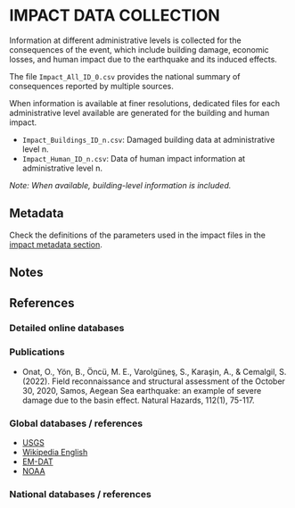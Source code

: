 # IMPACT DATA COLLECTION


Information at different administrative levels is collected for the consequences of the event, 
which include building damage, economic losses, and human impact due to the earthquake and its induced effects.

The file `Impact_All_ID_0.csv` provides the national summary of consequences reported by multiple sources.

When information is available at finer resolutions, dedicated files for each administrative level
available are generated for the building and human impact.

- `Impact_Buildings_ID_n.csv`: Damaged building data at administrative level n.
- `Impact_Human_ID_n.csv`: Data of human impact information at administrative level n.

_Note: When available, building-level information is included._


## Metadata

Check the definitions of the parameters used in the impact files in the [impact metadata section](https://gitlab.openquake.org/risk/ecd/-/blob/main/metadata.md#impact-data).


## Notes

## References

### Detailed online databases

### Publications
- Onat, O., Yön, B., Öncü, M. E., Varolgüneş, S., Karaşin, A., & Cemalgil, S. (2022). Field reconnaissance and structural assessment of the October 30, 2020, Samos, Aegean Sea earthquake: an example of severe damage due to the basin effect. Natural Hazards, 112(1), 75-117.

### Global databases / references
- [USGS](https://earthquake.usgs.gov/earthquakes/eventpage/us7000c7y0/executive) 
- [Wikipedia English](https://en.wikipedia.org/wiki/2020_Aegean_Sea_earthquake)
- [EM-DAT](https://public.emdat.be)
- [NOAA](https://www.ngdc.noaa.gov/hazel/view/hazards/earthquake/event-more-info/10521)

### National databases / references